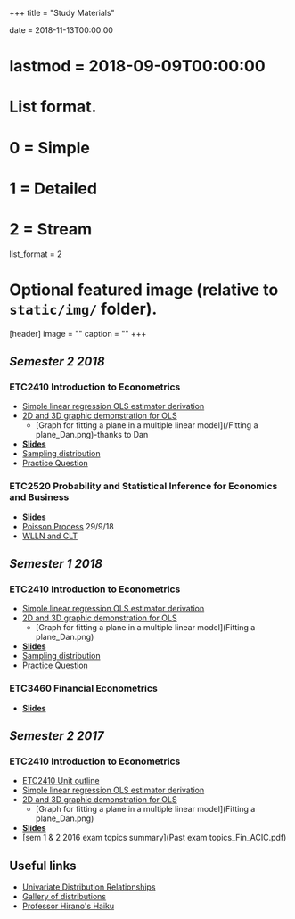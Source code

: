 +++
title = "Study Materials"

date = 2018-11-13T00:00:00
# lastmod = 2018-09-09T00:00:00

# List format.
#   0 = Simple
#   1 = Detailed
#   2 = Stream
list_format = 2

# Optional featured image (relative to `static/img/` folder).
[header]
image = ""
caption = ""
+++




## _Semester 2 2018_  

### ETC2410 Introduction to Econometrics

 - [Simple linear regression OLS estimator derivation](OLS_derivation.pdf)
 - [2D and 3D graphic demonstration for OLS](OLS_slides.html)
    + [Graph for fitting a plane in a multiple linear model](/Fitting a plane_Dan.png)-thanks to Dan
 - [**Slides**](ETC2410_slides_S2_2018.html)   
 - [Sampling distribution](mean_distribution_converge.pdf)  
 - [Practice Question](Practice_Question_S2_2018.html)


### ETC2520 Probability and Statistical Inference for Economics and Business

 - [**Slides**](ETC2520_slides_S2_2018.html) 
 - [Poisson Process](Poisson_process.html) 29/9/18
 - [WLLN and CLT](hist_asy.pdf)

## _Semester 1 2018_

### ETC2410 Introduction to Econometrics

 - [Simple linear regression OLS estimator derivation](OLS_derivation.pdf)
 - [2D and 3D graphic demonstration for OLS](OLS_slides.html)
    + [Graph for fitting a plane in a multiple linear model](Fitting a plane_Dan.png)  
 - [**Slides**](ETC2410_slides_S1_2018.html)   
 - [Sampling distribution](mean_distribution_converge.pdf)  
 - [Practice Question](Practice_Question_S1_2018.pdf)

### ETC3460 Financial Econometrics

 - [**Slides**](ETC3460_slides_S1_2018.html) 


## _Semester 2 2017_

### ETC2410 Introduction to Econometrics
 - [ETC2410 Unit outline](ETC2410_outline.html)
 - [Simple linear regression OLS estimator derivation](OLS_derivation.pdf)
 - [2D and 3D graphic demonstration for OLS](OLS_slides.html)
    + [Graph for fitting a plane in a multiple linear model](Fitting a plane_Dan.png)
 - [**Slides**](ETC2410_slides.html) 
 - [sem 1 & 2 2016 exam topics summary](Past exam topics_Fin_ACIC.pdf)
 

## Useful links
 - [Univariate Distribution Relationships](http://www.math.wm.edu/~leemis/chart/UDR/UDR.html)
 - [Gallery of distributions](http://www.itl.nist.gov/div898/handbook/eda/section3/eda366.htm)
 - [Professor Hirano's Haiku](https://keihirano.github.io/haiku.html)